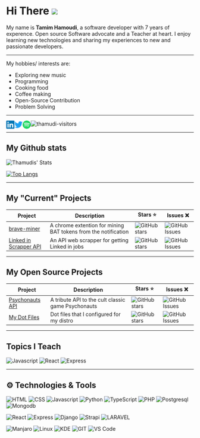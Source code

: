 # Hi There <img src="https://i.imgur.com/GNz3qCl.gif" width="30px">
My name is **Tamim Hamoudi**, a software developer with 7 years of experence. Open source Software advocate and a Teacher at heart.
I enjoy learning new technologies and sharing my experiences to new and passionate developers.
___

My hobbies/ interests are:
- Exploring new music
- Programming
- Cooking food
- Coffee making
- Open-Source Contribution
- Problem Solving
___

![thamudi-visitors](https://visitor-badge.glitch.me/badge?flat=true&page_id=thamudi.thamudi)
<a href="https://www.linkedin.com/in/tamim-hamoudi/">
  <img align="left" alt="Nirzak's LinkedIN" width="22px" src="https://raw.githubusercontent.com/nirzak/nirzak/main/Assets/linkedin.svg" />
</a>
<a href="https://twitter.com/thamudi93">
  <img align="left" alt="Nirjas Jakilim | Twitter" width="22px" src="https://raw.githubusercontent.com/nirzak/nirzak/main/Assets/twitter.svg" />
</a>
<a href="https://open.spotify.com/user/31zqgtjm2uvjsbhrzwam2a5lfj2a?si=ef787218b6114edf">
  <img align="left" alt="Nirzak's Spotify" width="22px" src="https://raw.githubusercontent.com/nirzak/nirzak/main/Assets/spotify.svg" />
</a>

___

## My Github stats

![Thamudis' Stats](https://github-readme-stats.vercel.app/api?username=thamudi&show_icons=true&title_color=0b76b8&text_color=f5f5f5&bg_color=1a1c1d&icon_color=0b76b8&hide_border=true)

[![Top Langs](https://github-readme-stats.vercel.app/api/top-langs/?username=thamudi&layout=compact&title_color=0b76b8&text_color=f5f5f5&bg_color=1a1c1d&icon_color=0b76b8&hide_border=true)](https://github.com/anuraghazra/github-readme-stats)

___

## My "Current" Projects

| Project | Description | Stars :star: | Issues ❌ |
| ------- | ----------- | ------------ | --------- |
| [brave-miner](https://github.com/thamudi/brave-miner) | A chrome extention for mining BAT tokens from the notification | ![GitHub stars](https://img.shields.io/github/stars/thamudi/brave-miner) | ![GitHub Issues](https://img.shields.io/github/issues/thamudi/brave-miner) |
| [Linked in Scrapper API](https://github.com/thamudi/linked-in-scrapper-api) | An API web scrapper for getting Linked in jobs  | ![GitHub stars](https://img.shields.io/github/stars/thamudi/linked-in-scrapper-api) | ![GitHub Issues](https://img.shields.io/github/issues/thamudi/linked-in-scrapper-api) |

___

## My Open Source Projects

| Project | Description | Stars :star: | Issues ❌ |
| ------- | ----------- | ------------ | --------- |
| [Psychonauts API](https://github.com/thamudi/psychonauts-api) | A tribute API to the cult classic game Psychonauts | ![GitHub stars](https://img.shields.io/github/stars/thamudi/psychonauts-api) | ![GitHub Issues](https://img.shields.io/github/issues/thamudi/psychonauts-api) |
| [My Dot Files](https://github.com/thamudi/my-dot-files) | Dot files that I configured for my distro | ![GitHub stars](https://img.shields.io/github/stars/thamudi/my-dot-files) | ![GitHub Issues](https://img.shields.io/github/issues/thamudi/my-dot-files) |
___

## Topics I Teach

![Javascript](https://img.shields.io/badge/javscript-%F7DF1E.svg?style=for-the-badge&logo=javascript&logoColor=black&color=F7DF1E)
![React](https://img.shields.io/badge/react-%2320232a.svg?style=for-the-badge&logo=react&logoColor=%2361DAFB)
![Express](https://img.shields.io/badge/express-%FF2D20.svg?style=for-the-badge&logo=express&logoColor=white&color=black)

___

## ⚙️ Technologies & Tools
![HTML](https://img.shields.io/badge/html5-%3776AB.svg?style=for-the-badge&logo=html5&logoColor=white&color=E34F26)
![CSS](https://img.shields.io/badge/css3-%1572B6.svg?style=for-the-badge&logo=css3&logoColor=white&color=1572B6)
![Javascript](https://img.shields.io/badge/javscript-%F7DF1E.svg?style=for-the-badge&logo=javascript&logoColor=black&color=F7DF1E)
![Python](https://img.shields.io/badge/python-%3776AB.svg?style=for-the-badge&logo=python&logoColor=white&color=3776AB)
![TypeScript](https://img.shields.io/badge/typescript-%23007ACC.svg?style=for-the-badge&logo=typescript&logoColor=white)
![PHP](https://img.shields.io/badge/php-%777BB4.svg?style=for-the-badge&logo=php&logoColor=white&color=777BB4)
![Postgresql](https://img.shields.io/badge/Postgresql-%4479A1.svg?style=for-the-badge&logo=Postgresql&logoColor=white&color=4479A1)
![Mongodb](https://img.shields.io/badge/mongodb-%4479A1.svg?style=for-the-badge&logo=mongodb&logoColor=white&color=13aa52)

![React](https://img.shields.io/badge/react-%2320232a.svg?style=for-the-badge&logo=react&logoColor=%2361DAFB)
![Express](https://img.shields.io/badge/express-%FF2D20.svg?style=for-the-badge&logo=express&logoColor=white&color=black)
![Django](https://img.shields.io/badge/django-%FF2D20.svg?style=for-the-badge&logo=django&logoColor=white&color=0c4b33)
![Strapi](https://img.shields.io/badge/strapi-%FF2D20.svg?style=for-the-badge&logo=strapi&logoColor=white&color=121180)
![LARAVEL](https://img.shields.io/badge/laravel-%FF2D20.svg?style=for-the-badge&logo=laravel&logoColor=white&color=FF2D20)



![Manjaro](https://img.shields.io/badge/manjaro-0078D6.svg?style=for-the-badge&logo=manjaro&logoColor=black&color=35c25d)
![Linux](https://img.shields.io/badge/linux-%FCC624.svg?style=for-the-badge&logo=linux&logoColor=black&color=FCC624)
![KDE](https://img.shields.io/badge/kde-%FCC624.svg?style=for-the-badge&logo=kde&logoColor=white&color=1c94eb)
![GIT](https://img.shields.io/badge/git-%3776AB.svg?style=for-the-badge&logo=git&logoColor=white&color=F05032)
![VS Code](https://img.shields.io/badge/VS%20Code-007ACC.svg?style=for-the-badge&logo=visual%20studio%20code&logoColor=white&color=007ACC)


